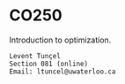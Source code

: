 CO250
=====

Introduction to optimization.

    Levent Tunçel
    Section 081 (online)
    Email: ltuncel@uwaterloo.ca
